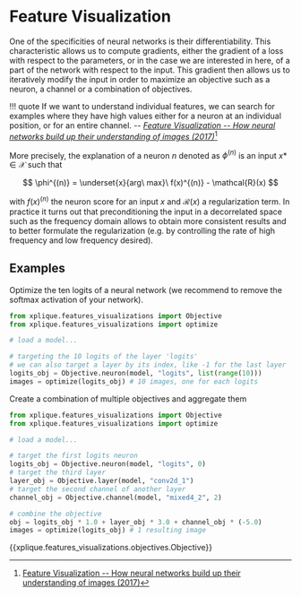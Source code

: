# Feature Visualization

One of the specificities of neural networks is their differentiability. This characteristic allows us to compute gradients, either the gradient of a loss with respect to the parameters, or in the case we are interested in here, of a part of the network with respect to the input.
This gradient then allows us to iteratively modify the input in order to maximize an objective such as a neuron, a channel or a combination of objectives.

!!! quote
    If we want to understand individual features, we can search for examples where they have high values 
    either for a neuron at an individual position, or for an entire channel.
    -- <cite>[Feature Visualization -- How neural networks build up their understanding of images (2017)](https://distill.pub/2017/feature-visualization)</cite>[^1]

More precisely, the explanation of a neuron $n$ denoted as $\phi^{(n)}$ is an input $x* \in \mathcal{X}$ such that

$$ \phi^{(n)} = \underset{x}{arg\ max}\ f(x)^{(n)} - \mathcal{R}(x) $$

with $f(x)^{(n)}$ the neuron score for an input $x$ and $\mathcal{R}(x)$ a regularization term.
In practice it turns out that preconditioning the input in a decorrelated space such as the frequency domain allows to obtain more consistent results and to better formulate the regularization (e.g. by controlling the rate of high frequency and low frequency desired).

## Examples

Optimize the ten logits of a neural network (we recommend to remove the softmax activation of your network).

```python
from xplique.features_visualizations import Objective
from xplique.features_visualizations import optimize

# load a model...

# targeting the 10 logits of the layer 'logits'
# we can also target a layer by its index, like -1 for the last layer 
logits_obj = Objective.neuron(model, "logits", list(range(10)))
images = optimize(logits_obj) # 10 images, one for each logits
```

Create a combination of multiple objectives and aggregate them

```python
from xplique.features_visualizations import Objective
from xplique.features_visualizations import optimize

# load a model...

# target the first logits neuron
logits_obj = Objective.neuron(model, "logits", 0)
# target the third layer
layer_obj = Objective.layer(model, "conv2d_1")
# target the second channel of another layer
channel_obj = Objective.channel(model, "mixed4_2", 2)

# combine the objective
obj = logits_obj * 1.0 + layer_obj * 3.0 + channel_obj * (-5.0)
images = optimize(logits_obj) # 1 resulting image
```

{{xplique.features_visualizations.objectives.Objective}}

[^1]:[Feature Visualization -- How neural networks build up their understanding of images (2017)](https://distill.pub/2017/feature-visualization)